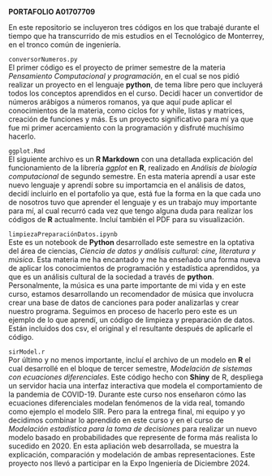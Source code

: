 **PORTAFOLIO A01707709**


En este repositorio se incluyeron tres códigos en los que trabajé durante el tiempo que ha transcurrido de mis estudios en el Tecnológico de Monterrey, en el tronco común de ingeniería.

`conversorNumeros.py` \
El primer código es el proyecto de primer semestre de la materia *Pensamiento Computacional y programación*, en el cual se nos pidió realizar un proyecto en el lenguaje **python**, de tema libre pero que incluyerá todos los conceptos aprendidos en el curso.
Decidí hacer un convertidor de números arábigos a números romanos, ya que aquí pude aplicar el conocimientos de la materia, como ciclos for y while, listas y matrices, creación de funciones y más. 
Es un proyecto significativo para mí ya que fue mi primer acercamiento con la programación y disfruté muchísimo hacerlo.


`ggplot.Rmd` \
El siguiente archivo es un **R Markdown** con una detallada explicación del funcionamiento de la librería *ggplot* en **R**, realizado en *Análisis de biología computacional* de segundo semestre. En esta materia aprendí a usar este nuevo lenguaje y aprendí sobre su importamcia en el análisis de datos, decidí incluirlo en el portafolio ya que, está fue la forma en la que cada uno de nosotros tuvo que aprender el lenguaje y es un trabajo muy importante para mí, al cual recurró cada vez que tengo alguna duda para realizar los códigos de **R** actualmente. Incluí también el PDF para su visualización.


`limpiezaPreparaciónDatos.ipynb` \
Este es un notebook de **Python** desarrollado este semestre en la optativa del área de ciencias, *Ciencia de datos y análisis cultural: cine, literatura y música*. Esta materia me ha encantado y me ha enseñado una forma nueva de aplicar los conocimientos de programación y estadística aprendidos, ya que es un análisis cultural de la sociedad a través de **python**. Personalmente, la música es una parte importante de mi vida y en este curso, estamos desarrollando un recomendador de música que involucra crear una base de datos de canciones para poder analizarlas y crear nuestro programa. Seguimos en proceso de hacerlo pero este es un ejemplo de lo que aprendí, un código de limpieza y preparación de datos.
Están incluidos dos csv, el original y el resultante después de aplicarle el código.

`sirModel.r` \
Por último y no menos importante, incluí el archivo de un modelo en **R** el cual desarrollé en el bloque de tercer semestre, *Modelación de sistemas con ecuaciones diferenciales*. Este código hecho con **Shiny** de R, despliega un servidor hacia una interfaz interactiva que modela el comportamiento de la pandemia de COVID-19. Durante este curso nos enseñaron cómo las ecuaciones diferenciales modelan fenómenos de la vida real, tomando como ejemplo el modelo SIR. Pero para la entrega final, mi equipo y yo decidimos combinar lo aprendido en este curso y en el curso de *Modelación estadística para la toma de decisiones* para realizar un nuevo modelo basado en probabilidades que represente de forma más realista lo sucedido en 2020. En esta apliación web desarrollada, se muestra la explicación, comparación y modelación de ambas representaciones.
Este proyecto nos llevó a participar en la Expo Ingeniería de Diciembre 2024.
